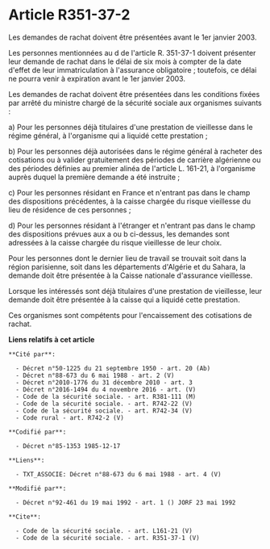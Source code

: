 # Article R351-37-2

Les demandes de rachat doivent être présentées avant le 1er janvier 2003.

Les personnes mentionnées au d de l'article R. 351-37-1 doivent présenter leur demande de rachat dans le délai de six mois à
compter de la date d'effet de leur immatriculation à l'assurance obligatoire ; toutefois, ce délai ne pourra venir à
expiration avant le 1er janvier 2003.

Les demandes de rachat doivent être présentées dans les conditions fixées par arrêté du ministre chargé de la sécurité
sociale aux organismes suivants :

a) Pour les personnes déjà titulaires d'une prestation de vieillesse dans le régime général, à l'organisme qui a liquidé
cette prestation ;

b) Pour les personnes déjà autorisées dans le régime général à racheter des cotisations ou à valider gratuitement des
périodes de carrière algérienne ou des périodes définies au premier alinéa de l'article L. 161-21, à l'organisme auprès
duquel la première demande a été instruite ;

c) Pour les personnes résidant en France et n'entrant pas dans le champ des dispositions précédentes, à la caisse chargée du
risque vieillesse du lieu de résidence de ces personnes ;

d) Pour les personnes résidant à l'étranger et n'entrant pas dans le champ des dispositions prévues aux a ou b ci-dessus, les
demandes sont adressées à la caisse chargée du risque vieillesse de leur choix.

Pour les personnes dont le dernier lieu de travail se trouvait soit dans la région parisienne, soit dans les départements
d'Algérie et du Sahara, la demande doit être présentée à la Caisse nationale d'assurance vieillesse.

Lorsque les intéressés sont déjà titulaires d'une prestation de vieillesse, leur demande doit être présentée à la caisse qui
a liquidé cette prestation.

Ces organismes sont compétents pour l'encaissement des cotisations de rachat.

**Liens relatifs à cet article**

	**Cité par**:

	  - Décret n°50-1225 du 21 septembre 1950 - art. 20 (Ab)
	  - Décret n°88-673 du 6 mai 1988 - art. 2 (V)
	  - Décret n°2010-1776 du 31 décembre 2010 - art. 3
	  - Décret n°2016-1494 du 4 novembre 2016 - art. (V)
	  - Code de la sécurité sociale. - art. R381-111 (M)
	  - Code de la sécurité sociale. - art. R742-22 (V)
	  - Code de la sécurité sociale. - art. R742-34 (V)
	  - Code rural - art. R742-2 (V)

	**Codifié par**:

	  - Décret n°85-1353 1985-12-17

	**Liens**:

	  - TXT_ASSOCIE: Décret n°88-673 du 6 mai 1988 - art. 4 (V)

	**Modifié par**:

	  - Décret n°92-461 du 19 mai 1992 - art. 1 () JORF 23 mai 1992

	**Cite**:

	  - Code de la sécurité sociale. - art. L161-21 (V)
	  - Code de la sécurité sociale. - art. R351-37-1 (V)
